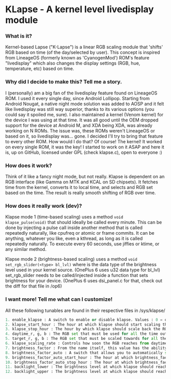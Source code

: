 # KLapse - A kernel level livedisplay module

### What is it?
Kernel-based Lapse ("K-Lapse") is a linear RGB scaling module that 'shifts' RGB based on time (of the day/selected by user).
This concept is inspired from LineageOS (formerly known as 'CyanogenMod') ROM's feature "livedisplay" which also changes the display settings (RGB, hue, temperature, etc) based on time.

### Why did I decide to make this? Tell me a story.
I (personally) am a big fan of the livedisplay feature found on LineageOS ROM. I used it every single day, since Android Lollipop.
Starting from Android Nougat, a native night mode solution was added to AOSP and it felt like livedisplay was still way superior,
thanks to its various options (you could say it spoiled me, sure). I also maintained a kernel (Venom kernel) for the device I was using at that time.
It was all good until the OEM dropped support for the device at Android M, and XDA being XDA, was already working on N ROMs.
The issue was, these ROMs weren't LineageOS or based on it, so livedisplay was... gone. I decided I'll try to bring that feature to every other ROM.
How would I do that? Of course! The kernel! It worked on every single 
ROM, it was the key! I started to work on it ASAP and here it is, up on 
GitHub, licensed under GPL (check klapse.c), open to everyone :)

### How does it work?
Think of it like a fancy night mode, but not really. Klapse is dependent on an RGB interface (like Gamma on MTK and KCAL on SD chipsets).
It fetches time from the kernel, converts it to local time, and selects and RGB set based on the time. The result is really smooth shifting of RGB over time.

### How does it really work (dev)?
Klapse mode 1 (time-based scaling) uses a method `void klapse_pulse(void)` that should ideally be called every minute.
This can be done by injecting a pulse call inside another method that is called repeatedly naturally, like cpufreq or atomic or frame commits.
It can be anything, whatever you like, even a kthread, as long as it is called repeatedly naturally. To execute every 60 seconds, use jiffies or ktime, or any similar method.

Klapse mode 2 (brightness-based scaling) uses a method `void set_rgb_slider(<type> bl_lvl)` where <type> is the data type of the brightness level used in your kernel source.
(OnePlus 6 uses u32 data type for bl_lvl)
set_rgb_slider needs to be called/injected inside a function that sets brightness for your device.
(OnePlus 6 uses dsi_panel.c for that, check out the diff for that file in /op6)

### I want more! Tell me what can I customize!
All these following tunables are found in their respective files in /sys/klapse/
```python
1. enable_klapse : A switch to enable or disable klapse. Values : 0 = off, 1 = on (in v2, 2 = brightness-dependent mode)
2. klapse_start_hour : The hour at which klapse should start scaling the RGB values from daytime to target (see next points). Values : 0-23
3. klapse_stop_hour : The hour by which klapse should scale back the RGB values from target to daytime (see next points). Values : 0-23
4. daytime_r, g, b : The RGB set that must be used for all the time outside of start and stop hour range.
5. target_r, g, b : The RGB set that must be scaled towards for all the time inside of start and stop hour range.
6. klapse_scaling_rate : Controls how soon the RGB reaches from daytime to target inside of start and stop hour range. Once target is reached, it remains constant till 30 minutes before stop hour, where target RGB scales back to daytime RGB.
7. brightness_factor : From the name itself, this value has the ability to bend perception and make your display appear as if it is at a lesser brightness level than it actually is at. It works by reducing the RGB values by the same factor. Values : 2-10, (10 means accurate brightness, 5 means 50% of current brightness, you get it)
8. brightness_factor_auto : A switch that allows you to automatically set the brightness factor in a set time range. Value : 0 = off, 1 = on
9. brightness_factor_auto_start_hour : The hour at which brightness_factor should be applied. Works only if #8 is 1. Values : 0-23
10. brightness_factor_auto_stop_hour : The hour at which brightness_factor should be reverted to 10. Works only if #8 is 1. Values : 0-23
11. backlight_lower : The brightness level at which klapse should reach target_rgb. Works only if #1 is 2. Values : MIN_BRIGHTNESS-backlight_upper
12. backlight_upper : The brightness level at which klapse should reach daytime_rgb. Works only if #1 is 2. Values : backlight_lower-MAX_BRIGHTNESS
```
